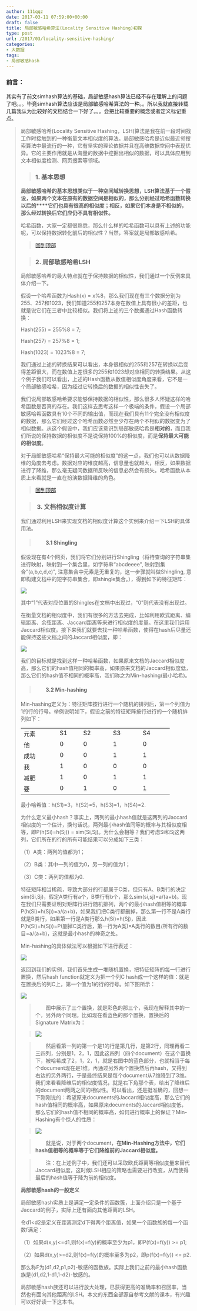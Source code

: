 ```yaml
---
author: 111qqz
date: 2017-03-11 07:59:00+00:00
draft: false
title: 局部敏感哈希算法(Locality Sensitive Hashing)初探
type: post
url: /2017/03/locality-sensitive-hashing/
categories:
- 大数据
tags:
- 局部敏感hash
---
```


### 前言：


其实有了前文simhash算法的基础，局部敏感hash算法已经不存在理解上的问题了吧。。。毕竟simhash算法应该是局部敏感哈希算法的一种。。所以我就直接转载几篇我认为比较好的文档结合一下好了。。。会把比较重要的概念或者定义标记重点。


<blockquote>局部敏感哈希(Locality Sensitive Hashing，LSH)算法是我在前一段时间找工作时接触到的一种衡量文本相似度的算法。局部敏感哈希是近似最近邻搜索算法中最流行的一种，它有坚实的理论依据并且在高维数据空间中表现优异。它的主要作用就是从海量的数据中挖掘出相似的数据，可以具体应用到文本相似度检测、网页搜索等领域。

> 
> ### 1. 基本思想
> 
> 
**局部敏感哈希的基本思想类似于一种空间域转换思想，LSH算法基于一个假设，如果两个文本在原有的数据空间是相似的，那么分别经过哈希函数转换以后的****它们也具有很高的相似度；相反，如果它们本身是不相似的，那么经过转换后它们应仍不具有相似性。**

哈希函数，大家一定都很熟悉，那么什么样的哈希函数可以具有上述的功能呢，可以保持数据转化前后的相似性？当然，答案就是局部敏感哈希。

> 
> [回到顶部](http://www.cnblogs.com/maybe2030/p/4953039.html#_labelTop)
> 
> 

> 
> ### 2. 局部敏感哈希LSH
> 
> 
局部敏感哈希的最大特点就在于保持数据的相似性，我们通过一个反例来具体介绍一下。

假设一个哈希函数为Hash(x) = x%8，那么我们现在有三个数据分别为255、257和1023，我们知道255和257本身在数值上具有很小的差距，也就是说它们在三者中比较相似。我们将上述的三个数据通过Hash函数转换：

Hash(255) = 255%8 = 7;

Hash(257) = 257%8 = 1;

Hash(1023) = 1023%8 = 7;

我们通过上述的转换结果可以看出，本身很相似的255和257在转换以后变得差距很大，而在数值上差很多的255和1023却对应相同的转换结果。从这个例子我们可以看出，上述的Hash函数从数值相似度角度来看，它不是一个局部敏感哈希，因为经过它转换后的数据的相似性丧失了。

我们说局部敏感哈希要求能够保持数据的相似性，那么很多人怀疑这样的哈希函数是否真的存在。我们这样去思考这样一个极端的条件，假设一个局部敏感哈希函数具有10个不同的输出值，而现在我们具有11个完全没有相似度的数据，那么它们经过这个哈希函数必然至少存在两个不相似的数据变为了相似数据。从这个假设中，我们应该意识到局部敏感哈希是**相对的**，而且我们所说的保持数据的相似度不是说保持100%的相似度，而是**保持最大可能的相似度**。

对于局部敏感哈希“保持最大可能的相似度”的这一点，我们也可以从数据降维的角度去考虑。数据对应的维度越高，信息量也就越大，相反，如果数据进行了降维，那么毫无疑问数据所反映的信息必然会有损失。哈希函数从本质上来看就是一直在扮演数据降维的角色。

> 
> [回到顶部](http://www.cnblogs.com/maybe2030/p/4953039.html#_labelTop)
> 
> 

> 
> ###  3. 文档相似度计算
> 
> 
我们通过利用LSH来实现文档的相似度计算这个实例来介绍一下LSH的具体用法。

> 
> #### 　　3.1 Shingling
> 
> 
假设现在有4个网页，我们将它们分别进行Shingling（将待查询的字符串集进行映射，映射到一个集合里，如字符串“abcdeeee", 映射到集合”(a,b,c,d,e)", 注意集合中元素是无重复的，这一步骤就叫做Shingling, 意即构建文档中的短字符串集合，即shingle集合。），得到如下的特征矩阵：

![](http://img.blog.csdn.net/20140830165556362)


其中“1”代表对应位置的Shingles在文档中出现过，“0”则代表没有出现过。

在衡量文档的相似度中，我们有很多的方法去完成，比如利用欧式距离、编辑距离、余弦距离、Jaccard距离等来进行相似度的度量。在这里我们运用Jaccard相似度。接下来我们就要去找一种哈希函数，使得在hash后尽量还能保持这些文档之间的Jaccard相似度，即：

![](http://img.blog.csdn.net/20140830170203109)


我们的目标就是找到这样一种哈希函数，如果原来文档的Jaccard相似度高，那么它们的hash值相同的概率高，如果原来文档的Jaccard相似度低，那么它们的hash值不相同的概率高，我们称之为Min-hashing(最小哈希)。

> 
> #### 　　3.2 Min-hashing
> 
> 
Min-hashing定义为：特征矩阵按行进行一个随机的排列后，第一个列值为1的行的行号。举例说明如下，假设之前的特征矩阵按行进行的一个随机排列如下：
<table cellpadding="0" cellspacing="0" border="0" >
<tbody >
<tr >

> <td width="82" valign="top" >元素
> </td>

> <td width="48" valign="top" >S1
> </td>

> <td width="65" valign="top" >S2
> </td>

> <td width="65" valign="top" >S3
> </td>

> <td width="65" valign="top" >S4
> </td>
</tr>
<tr >

> <td width="82" valign="top" >他
> </td>

> <td width="48" valign="top" >0
> </td>

> <td width="65" valign="top" >0
> </td>

> <td width="65" valign="top" >1
> </td>

> <td width="65" valign="top" >0
> </td>
</tr>
<tr >

> <td width="82" valign="top" >成功
> </td>

> <td width="48" valign="top" >0
> </td>

> <td width="65" valign="top" >0
> </td>

> <td width="65" valign="top" >1
> </td>

> <td width="65" valign="top" >1
> </td>
</tr>
<tr >

> <td width="82" valign="top" >我
> </td>

> <td width="48" valign="top" >1
> </td>

> <td width="65" valign="top" >0
> </td>

> <td width="65" valign="top" >0
> </td>

> <td width="65" valign="top" >0
> </td>
</tr>
<tr >

> <td width="82" valign="top" >减肥
> </td>

> <td width="48" valign="top" >1
> </td>

> <td width="65" valign="top" >0
> </td>

> <td width="65" valign="top" >1
> </td>

> <td width="65" valign="top" >1
> </td>
</tr>
<tr >

> <td width="82" valign="top" >要
> </td>

> <td width="48" valign="top" >0
> </td>

> <td width="65" valign="top" >1
> </td>

> <td width="65" valign="top" >0
> </td>

> <td width="65" valign="top" >1
> </td>
</tr>
</tbody>
</table>
最小哈希值：h(S1)=3，h(S2)=5，h(S3)=1，h(S4)=2.

为什么定义最小hash？事实上，两列的最小hash值就是这两列的Jaccard相似度的一个估计，换句话说，两列最小hash值同等的概率与其相似度相等，即P(h(Si)=h(Sj)) = sim(Si,Sj)。为什么会相等？我们考虑Si和Sj这两列，它们所在的行的所有可能结果可以分成如下三类：

（1）A类：两列的值都为1；

（2）B类：其中一列的值为0，另一列的值为1；

（3）C类：两列的值都为0.

特征矩阵相当稀疏，导致大部分的行都属于C类，但只有A、B类行的决定sim(Si,Sj)，假定A类行有a个，B类行有b个，那么sim(si,sj)=a/(a+b)。现在我们只需要证明对矩阵行进行随机排列，两个的最小hash值相等的概率P(h(Si)=h(Sj))=a/(a+b)，如果我们把C类行都删掉，那么第一行不是A类行就是B类行，如果第一行是A类行那么h(Si)=h(Sj)，因此P(h(Si)=h(Sj))=P(删掉C类行后，第一行为A类)=A类行的数目/所有行的数目=a/(a+b)，这就是最小hash的神奇之处。

Min-hashing的具体做法可以根据如下进行表述：

![](http://img.blog.csdn.net/20140830171313030)


返回到我们的实例，我们首先生成一堆随机置换，把特征矩阵的每一行进行置换，然后hash function就定义为把一个列C hash成一个这样的值：就是在置换后的列C上，第一个值为1的行的行号。如下图所示：

![](http://img.blog.csdn.net/20140830173451155)


> 
> 　　图中展示了三个置换，就是彩色的那三个，我现在解释其中的一个，另外两个同理。比如现在看蓝色的那个置换，置换后的Signature Matrix为：
> 
> 

> 
> ![](http://img.blog.csdn.net/20140830173034426)

> 
> 

> 
> 

> 
> 　　然后看第一列的第一个是1的行是第几行，是第2行，同理再看二三四列，分别是1，2，1，因此这四列（四个document）在这个置换下，被哈希成了2，1，2，1，就是右图中的蓝色部分，也就相当于每个document现在是1维。再通过另外两个置换然后再hash，又得到右边的另外两行，于是最终结果是每个document从7维降到了3维。我们来看看降维后的相似度情况，就是右下角那个表，给出了降维后的document两两之间的相似性。可以看出，还是挺准确的，回想一下刚刚说的：希望原来documents的Jaccard相似度高，那么它们的hash值相同的概率高，如果原来documents的Jaccard相似度低，那么它们的hash值不相同的概率高，如何进行概率上的保证？Min-Hashing有个惊人的性质：
> 
> 

> 
> ![](http://img.blog.csdn.net/20140830173817980)

> 
> 

> 
> 　　就是说，对于两个document，**在Min-Hashing方法中，它们hash值相等的概率等于它们降维前的Jaccard相似度。**
> 
> 

> 
> 　　注：在上述例子中，我们还可以采取欧氏距离等相似度量来替代Jaccard相似度，这时候LSH相应的策略也需要进行改变，从而使得最后的hash值等于降为前的相似度。
> 
> 

> 
> 

**局部敏感hash的一般定义**

局部敏感hash实质上是满足一定条件的函数簇，上面介绍只是一个基于Jaccard的例子，实际上还有面向其他距离的LSH。

令d1<d2是定义在距离测定d下得两个距离值，如果一个函数族的每一个函数f满足：

（1）如果d(x,y)<=d1,则f(x)=f(y)的概率至少为p1，即P(f(x)=f(y)) >= p1;

（2）如果d(x,y)>=d2,则f(x)=f(y)的概率至多为p2，即p(f(x)=f(y)) <= p2.

那么称F为(d1,d2,p1,p2)-敏感的函数族。实际上我们之前的最小hash函数族是(d1,d2,1-d1,1-d2)-敏感的。

局部敏感hash族还可以进行放大处理，已获得更高的准确率和召回率，当然也有面向其他距离的LSH。本文的东西全部源自参考文献的课本，有兴趣可以好好读一下这本书。


> 
> 

> 
> 
</blockquote>





